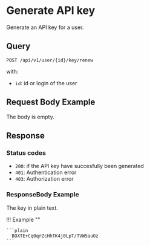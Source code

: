 # Generate API key

Generate an API key for a user. 

## Query

```plain
POST /api/v1/user/{id}/key/renew
```

with: 

- `id`: id or login of the user

##  Request Body Example

The body is empty.

## Response

### Status codes

- `200`: if the API key have succesfully been generated
- `401`: Authentication error
- `403`: Authorization error

### ResponseBody Example

The key in plain text.

!!! Example ""

    ```plain
      BOXTE+Cq0qrZcHhTK4j0LpT/TVW5auOz
    ``` 